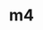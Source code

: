 ---
title: "m4"
layout: cache
categories: [package, develop]
meta: {"compilers": ["apple-clang@16.0.0", "cce@18.0.0", "gcc@10.5.0", "gcc@11.1.0", "gcc@11.4.0", "gcc@12.3.0", "gcc@12.4.0", "gcc@13.2.0", "gcc@13.3.0", "gcc@7.3.1", "gcc@7.5.0", "intel-oneapi-compilers@2024.1.0", "intel-oneapi-compilers@2025.1.0"], "num_specs": 152, "num_specs_by_stack": {"aws-pcluster-neoverse_v1": 9, "aws-pcluster-x86_64_v4": 36, "bootstrap-aarch64-darwin": 7, "bootstrap-x86_64-linux-gnu": 7, "build_systems": 8, "data-vis-sdk": 7, "developer-tools-aarch64-linux-gnu": 7, "developer-tools-darwin": 7, "developer-tools-x86_64_v3-linux-gnu": 7, "e4s": 7, "e4s-cray-rhel": 6, "e4s-neoverse-v2": 7, "e4s-oneapi": 9, "e4s-rocm-external": 8, "hep": 8, "ml-darwin-aarch64-mps": 7, "ml-linux-aarch64-cpu": 7, "ml-linux-aarch64-cuda": 7, "ml-linux-x86_64-cpu": 7, "ml-linux-x86_64-cuda": 7, "ml-linux-x86_64-rocm": 7, "radiuss": 8, "radiuss-aws": 8, "radiuss-aws-aarch64": 12, "root": 152, "tutorial": 15}, "oss": ["amzn2", "centos7", "rhel8", "sequoia", "ubuntu18.04", "ubuntu20.04", "ubuntu22.04", "ubuntu24.04"], "platforms": ["darwin", "linux"], "stacks": ["aws-pcluster-neoverse_v1", "aws-pcluster-x86_64_v4", "bootstrap-aarch64-darwin", "bootstrap-x86_64-linux-gnu", "build_systems", "data-vis-sdk", "developer-tools-aarch64-linux-gnu", "developer-tools-darwin", "developer-tools-x86_64_v3-linux-gnu", "e4s", "e4s-cray-rhel", "e4s-neoverse-v2", "e4s-oneapi", "e4s-rocm-external", "hep", "ml-darwin-aarch64-mps", "ml-linux-aarch64-cpu", "ml-linux-aarch64-cuda", "ml-linux-x86_64-cpu", "ml-linux-x86_64-cuda", "ml-linux-x86_64-rocm", "radiuss", "radiuss-aws", "radiuss-aws-aarch64", "root", "tutorial"], "targets": ["aarch64", "neoverse_v1", "neoverse_v2", "x86_64_v3", "x86_64_v4"], "versions": ["1.4.19"]}
spec_details: [{"compiler": "gcc@11.4.0", "hash": "2aiywklj3tlq6cx5ujevcmlhykkjlpuq", "os": "ubuntu22.04", "platform": "linux", "size": "-", "stacks": ["e4s", "e4s-rocm-external", "hep", "root", "tutorial"], "target": "x86_64_v3", "variants": ["build_system=autotools", "patches:=9dc5fbd,bfdffa7", "+sigsegv"], "versions": ["1.4.19"]}, {"compiler": "gcc@7.3.1", "hash": "2nkmbpme3y22z7pbqu354vody3yhn4fe", "os": "amzn2", "platform": "linux", "size": "-", "stacks": ["radiuss-aws", "root"], "target": "x86_64_v3", "variants": ["build_system=autotools", "patches:=9dc5fbd,bfdffa7", "+sigsegv"], "versions": ["1.4.19"]}, {"compiler": "intel-oneapi-compilers@2024.1.0", "hash": "2omcnrpvol35esooub2okhgj4medr5cj", "os": "amzn2", "platform": "linux", "size": "-", "stacks": ["aws-pcluster-x86_64_v4", "root"], "target": "x86_64_v4", "variants": ["build_system=autotools", "patches:=9dc5fbd,bfdffa7", "+sigsegv"], "versions": ["1.4.19"]}, {"compiler": "gcc@7.5.0", "hash": "37hemy7jasll2doz226hus6ey5zmkhtw", "os": "ubuntu18.04", "platform": "linux", "size": "-", "stacks": ["build_systems", "radiuss", "root"], "target": "x86_64_v3", "variants": ["build_system=autotools", "patches:=9dc5fbd,bfdffa7", "+sigsegv"], "versions": ["1.4.19"]}, {"compiler": "intel-oneapi-compilers@2024.1.0", "hash": "37vzonyay55kdxxpqyzu6qqexu7hpprj", "os": "amzn2", "platform": "linux", "size": "-", "stacks": ["aws-pcluster-x86_64_v4", "root"], "target": "x86_64_v3", "variants": ["build_system=autotools", "patches:=9dc5fbd,bfdffa7", "+sigsegv"], "versions": ["1.4.19"]}, {"compiler": "intel-oneapi-compilers@2025.1.0", "hash": "3epkrs3n25y3hrntmuwl66nuz3tqpyjw", "os": "ubuntu22.04", "platform": "linux", "size": "-", "stacks": ["e4s-oneapi", "root"], "target": "x86_64_v3", "variants": ["build_system=autotools", "patches:=9dc5fbd,bfdffa7", "+sigsegv"], "versions": ["1.4.19"]}, {"compiler": "cce@18.0.0", "hash": "3jbaz2pin6r6to4zreen34n5o3wkrfpg", "os": "rhel8", "platform": "linux", "size": "-", "stacks": ["e4s-cray-rhel", "root"], "target": "x86_64_v3", "variants": ["build_system=autotools", "patches:=9dc5fbd,bfdffa7", "+sigsegv"], "versions": ["1.4.19"]}, {"compiler": "gcc@11.4.0", "hash": "3t3ke4zr7zlycy454y3uulnghekbep2j", "os": "ubuntu22.04", "platform": "linux", "size": "-", "stacks": ["e4s", "e4s-rocm-external", "hep", "root", "tutorial"], "target": "x86_64_v3", "variants": ["build_system=autotools", "patches:=9dc5fbd,bfdffa7", "+sigsegv"], "versions": ["1.4.19"]}, {"compiler": "gcc@7.3.1", "hash": "3ufr2t7nkt5pr6zg4xf4krrrrlnus2zn", "os": "amzn2", "platform": "linux", "size": "-", "stacks": ["radiuss-aws-aarch64", "root"], "target": "aarch64", "variants": ["build_system=autotools", "patches:=9dc5fbd,bfdffa7", "+sigsegv"], "versions": ["1.4.19"]}, {"compiler": "gcc@7.3.1", "hash": "3w6pq3rdrxtmw4nk6nkou77sp7bu427f", "os": "amzn2", "platform": "linux", "size": "-", "stacks": ["radiuss-aws", "root"], "target": "x86_64_v3", "variants": ["build_system=autotools", "patches:=9dc5fbd,bfdffa7", "+sigsegv"], "versions": ["1.4.19"]}, {"compiler": "intel-oneapi-compilers@2024.1.0", "hash": "42ntqarl2ub2j2b4srl7udis2ic4idyf", "os": "amzn2", "platform": "linux", "size": "-", "stacks": ["aws-pcluster-x86_64_v4", "root"], "target": "x86_64_v3", "variants": ["build_system=autotools", "patches:=9dc5fbd,bfdffa7", "+sigsegv"], "versions": ["1.4.19"]}, {"compiler": "gcc@10.5.0", "hash": "4ecmmc54omxniogemslllzfjm53pcd7y", "os": "centos7", "platform": "linux", "size": "-", "stacks": ["developer-tools-x86_64_v3-linux-gnu", "root"], "target": "x86_64_v3", "variants": ["build_system=autotools", "patches:=9dc5fbd,bfdffa7", "+sigsegv"], "versions": ["1.4.19"]}, {"compiler": "gcc@12.4.0", "hash": "4ghuzcaeybu6mg42hieaodqewf5qt2lh", "os": "amzn2", "platform": "linux", "size": "-", "stacks": ["aws-pcluster-neoverse_v1", "root"], "target": "neoverse_v1", "variants": ["build_system=autotools", "patches:=9dc5fbd,bfdffa7", "+sigsegv"], "versions": ["1.4.19"]}, {"compiler": "apple-clang@16.0.0", "hash": "4gxo7dkgykgzy7bobwogdptpu4h66gs2", "os": "sequoia", "platform": "darwin", "size": "-", "stacks": ["bootstrap-aarch64-darwin", "developer-tools-darwin", "ml-darwin-aarch64-mps", "root"], "target": "aarch64", "variants": ["build_system=autotools", "patches:=9dc5fbd,bfdffa7", "+sigsegv"], "versions": ["1.4.19"]}, {"compiler": "gcc@12.4.0", "hash": "4j6bnray463tpacr73drazszplz4ydd3", "os": "amzn2", "platform": "linux", "size": "-", "stacks": ["aws-pcluster-neoverse_v1", "root"], "target": "neoverse_v1", "variants": ["build_system=autotools", "patches:=9dc5fbd,bfdffa7", "+sigsegv"], "versions": ["1.4.19"]}, {"compiler": "gcc@12.4.0", "hash": "4tvx7q72jyvwt2opuy2hron3i7hdwfxa", "os": "amzn2", "platform": "linux", "size": "-", "stacks": ["aws-pcluster-neoverse_v1", "root"], "target": "neoverse_v1", "variants": ["build_system=autotools", "patches:=9dc5fbd,bfdffa7", "+sigsegv"], "versions": ["1.4.19"]}, {"compiler": "gcc@13.2.0", "hash": "4wo6ynv7e3sliiddpgjnwuzuixbx2x65", "os": "ubuntu24.04", "platform": "linux", "size": "-", "stacks": ["bootstrap-x86_64-linux-gnu", "ml-linux-x86_64-cpu", "ml-linux-x86_64-cuda", "ml-linux-x86_64-rocm", "root"], "target": "x86_64_v3", "variants": ["build_system=autotools", "patches:=9dc5fbd,bfdffa7", "+sigsegv"], "versions": ["1.4.19"]}, {"compiler": "intel-oneapi-compilers@2024.1.0", "hash": "4x474m6bxadt3dxcmfhiavrxgrhshcym", "os": "amzn2", "platform": "linux", "size": "-", "stacks": ["aws-pcluster-x86_64_v4", "root"], "target": "x86_64_v3", "variants": ["build_system=autotools", "patches:=9dc5fbd,bfdffa7", "+sigsegv"], "versions": ["1.4.19"]}, {"compiler": "gcc@11.4.0", "hash": "5ajr2a3vkyecjnoe67vm5srlrq3olp6p", "os": "ubuntu22.04", "platform": "linux", "size": "-", "stacks": ["e4s-neoverse-v2", "root"], "target": "neoverse_v2", "variants": ["build_system=autotools", "patches:=9dc5fbd,bfdffa7", "+sigsegv"], "versions": ["1.4.19"]}, {"compiler": "gcc@7.3.1", "hash": "5fse2jvwf4cf3nuy4to3ww33rhoexwed", "os": "amzn2", "platform": "linux", "size": "-", "stacks": ["radiuss-aws-aarch64", "root"], "target": "aarch64", "variants": ["build_system=autotools", "patches:=9dc5fbd,bfdffa7", "+sigsegv"], "versions": ["1.4.19"]}, {"compiler": "gcc@13.3.0", "hash": "5sgkrwzmpeld22c66odzlnoljzr62sx7", "os": "rhel8", "platform": "linux", "size": "-", "stacks": ["developer-tools-aarch64-linux-gnu", "root"], "target": "aarch64", "variants": ["build_system=autotools", "patches:=9dc5fbd,bfdffa7", "+sigsegv"], "versions": ["1.4.19"]}, {"compiler": "intel-oneapi-compilers@2024.1.0", "hash": "5sx2rb3gj73y22e7fxz35kyf6upat5n7", "os": "amzn2", "platform": "linux", "size": "-", "stacks": ["aws-pcluster-x86_64_v4", "root"], "target": "x86_64_v3", "variants": ["build_system=autotools", "patches:=9dc5fbd,bfdffa7", "+sigsegv"], "versions": ["1.4.19"]}, {"compiler": "cce@18.0.0", "hash": "624d433c4s6eqsl753kiimd7kg3bip5i", "os": "rhel8", "platform": "linux", "size": "-", "stacks": ["e4s-cray-rhel", "root"], "target": "x86_64_v3", "variants": ["build_system=autotools", "patches:=9dc5fbd,bfdffa7", "+sigsegv"], "versions": ["1.4.19"]}, {"compiler": "intel-oneapi-compilers@2024.1.0", "hash": "63qlo65k27myufdcqmqalplmvxrq2jnh", "os": "amzn2", "platform": "linux", "size": "-", "stacks": ["aws-pcluster-x86_64_v4", "root"], "target": "x86_64_v4", "variants": ["build_system=autotools", "patches:=9dc5fbd,bfdffa7", "+sigsegv"], "versions": ["1.4.19"]}, {"compiler": "intel-oneapi-compilers@2025.1.0", "hash": "6ko4nxfuwwu4p7uoqnmkx35xw3ttolkh", "os": "ubuntu22.04", "platform": "linux", "size": "-", "stacks": ["e4s-oneapi", "root"], "target": "x86_64_v3", "variants": ["build_system=autotools", "patches:=9dc5fbd,bfdffa7", "+sigsegv"], "versions": ["1.4.19"]}, {"compiler": "cce@18.0.0", "hash": "6ldiay5uu7w2suxc7bpdtkwb6lrrbdag", "os": "rhel8", "platform": "linux", "size": "-", "stacks": ["e4s-cray-rhel", "root"], "target": "x86_64_v3", "variants": ["build_system=autotools", "patches:=9dc5fbd,bfdffa7", "+sigsegv"], "versions": ["1.4.19"]}, {"compiler": "gcc@7.5.0", "hash": "6t5bn3dov63pau4rmxrghle7djzswxni", "os": "ubuntu18.04", "platform": "linux", "size": "-", "stacks": ["build_systems", "radiuss", "root"], "target": "x86_64_v3", "variants": ["build_system=autotools", "patches:=9dc5fbd,bfdffa7", "+sigsegv"], "versions": ["1.4.19"]}, {"compiler": "gcc@13.2.0", "hash": "6uqzszvzjbyq5pixtlp6p4bginjg2nlb", "os": "ubuntu24.04", "platform": "linux", "size": "-", "stacks": ["bootstrap-x86_64-linux-gnu", "ml-linux-x86_64-cpu", "ml-linux-x86_64-cuda", "ml-linux-x86_64-rocm", "root"], "target": "x86_64_v3", "variants": ["build_system=autotools", "patches:=9dc5fbd,bfdffa7", "+sigsegv"], "versions": ["1.4.19"]}, {"compiler": "gcc@7.3.1", "hash": "6xbgka5dwmmvbnjhg2krpbrmbpope2pp", "os": "amzn2", "platform": "linux", "size": "-", "stacks": ["radiuss-aws", "root"], "target": "x86_64_v3", "variants": ["build_system=autotools", "patches:=9dc5fbd,bfdffa7", "+sigsegv"], "versions": ["1.4.19"]}, {"compiler": "gcc@11.1.0", "hash": "6yfytoxsa4yt7sh6g2z7hktzq5rhrxe3", "os": "ubuntu20.04", "platform": "linux", "size": "-", "stacks": ["data-vis-sdk", "root"], "target": "x86_64_v3", "variants": ["build_system=autotools", "patches:=9dc5fbd,bfdffa7", "+sigsegv"], "versions": ["1.4.19"]}, {"compiler": "intel-oneapi-compilers@2024.1.0", "hash": "74hhnui342qaoujumc7oj5baqjobdzwu", "os": "amzn2", "platform": "linux", "size": "-", "stacks": ["aws-pcluster-x86_64_v4", "root"], "target": "x86_64_v4", "variants": ["build_system=autotools", "patches:=9dc5fbd,bfdffa7", "+sigsegv"], "versions": ["1.4.19"]}, {"compiler": "intel-oneapi-compilers@2024.1.0", "hash": "76bhl63wpoutqvxekgb5mzwugbjpagsy", "os": "amzn2", "platform": "linux", "size": "-", "stacks": ["aws-pcluster-x86_64_v4", "root"], "target": "x86_64_v4", "variants": ["build_system=autotools", "patches:=9dc5fbd,bfdffa7", "+sigsegv"], "versions": ["1.4.19"]}, {"compiler": "gcc@11.4.0", "hash": "7lvswbyshyh7t7ao42w6cofrvl3kcxgy", "os": "ubuntu22.04", "platform": "linux", "size": "-", "stacks": ["e4s-neoverse-v2", "root"], "target": "neoverse_v2", "variants": ["build_system=autotools", "patches:=9dc5fbd,bfdffa7", "+sigsegv"], "versions": ["1.4.19"]}, {"compiler": "intel-oneapi-compilers@2024.1.0", "hash": "7zoba6ld3lx2kqt4j5iiurkvy75khcce", "os": "amzn2", "platform": "linux", "size": "-", "stacks": ["aws-pcluster-x86_64_v4", "root"], "target": "x86_64_v4", "variants": ["build_system=autotools", "patches:=9dc5fbd,bfdffa7", "+sigsegv"], "versions": ["1.4.19"]}, {"compiler": "intel-oneapi-compilers@2024.1.0", "hash": "aobcggogjcd7q6aqxhbd62qhiffphtzy", "os": "amzn2", "platform": "linux", "size": "-", "stacks": ["aws-pcluster-x86_64_v4", "root"], "target": "x86_64_v3", "variants": ["build_system=autotools", "patches:=9dc5fbd,bfdffa7", "+sigsegv"], "versions": ["1.4.19"]}, {"compiler": "gcc@13.2.0", "hash": "apeu565gsvxbclqiqu77bpop3uzbwoga", "os": "ubuntu24.04", "platform": "linux", "size": "-", "stacks": ["bootstrap-x86_64-linux-gnu", "ml-linux-x86_64-cpu", "ml-linux-x86_64-cuda", "ml-linux-x86_64-rocm", "root"], "target": "x86_64_v3", "variants": ["build_system=autotools", "patches:=9dc5fbd,bfdffa7", "+sigsegv"], "versions": ["1.4.19"]}, {"compiler": "gcc@12.4.0", "hash": "b5vwev2neaqappftzh7osh5r2mysneeg", "os": "amzn2", "platform": "linux", "size": "-", "stacks": ["aws-pcluster-neoverse_v1", "root"], "target": "neoverse_v1", "variants": ["build_system=autotools", "patches:=9dc5fbd,bfdffa7", "+sigsegv"], "versions": ["1.4.19"]}, {"compiler": "gcc@13.2.0", "hash": "bdsvkwrsa6yn6pb4vn43gixk7noudvi4", "os": "ubuntu24.04", "platform": "linux", "size": "-", "stacks": ["bootstrap-x86_64-linux-gnu", "ml-linux-x86_64-cpu", "ml-linux-x86_64-cuda", "ml-linux-x86_64-rocm", "root"], "target": "x86_64_v3", "variants": ["build_system=autotools", "patches:=9dc5fbd,bfdffa7", "+sigsegv"], "versions": ["1.4.19"]}, {"compiler": "gcc@7.3.1", "hash": "bj54wr3elbodwp7dhdis4cfawcbxygj6", "os": "amzn2", "platform": "linux", "size": "-", "stacks": ["radiuss-aws-aarch64", "root"], "target": "aarch64", "variants": ["build_system=autotools", "patches:=9dc5fbd,bfdffa7", "+sigsegv"], "versions": ["1.4.19"]}, {"compiler": "gcc@7.3.1", "hash": "bjbdhakzahgrdfmca62jqr4gpc7wr3f4", "os": "amzn2", "platform": "linux", "size": "-", "stacks": ["radiuss-aws-aarch64", "root"], "target": "aarch64", "variants": ["build_system=autotools", "patches:=9dc5fbd,bfdffa7", "+sigsegv"], "versions": ["1.4.19"]}, {"compiler": "intel-oneapi-compilers@2025.1.0", "hash": "bkjmj6zadu5uoucpud5zwm6tbg37ehno", "os": "ubuntu22.04", "platform": "linux", "size": "-", "stacks": ["e4s-oneapi", "root"], "target": "x86_64_v3", "variants": ["build_system=autotools", "patches:=9dc5fbd,bfdffa7", "+sigsegv"], "versions": ["1.4.19"]}, {"compiler": "apple-clang@16.0.0", "hash": "bwismb2flp4aegjlg6a7ubkr6vgyule5", "os": "sequoia", "platform": "darwin", "size": "-", "stacks": ["bootstrap-aarch64-darwin", "developer-tools-darwin", "ml-darwin-aarch64-mps", "root"], "target": "aarch64", "variants": ["build_system=autotools", "patches:=9dc5fbd,bfdffa7", "+sigsegv"], "versions": ["1.4.19"]}, {"compiler": "intel-oneapi-compilers@2024.1.0", "hash": "byhhx7orx5fopomq23rzafh2z4gijn2g", "os": "amzn2", "platform": "linux", "size": "-", "stacks": ["aws-pcluster-x86_64_v4", "root"], "target": "x86_64_v4", "variants": ["build_system=autotools", "patches:=9dc5fbd,bfdffa7", "+sigsegv"], "versions": ["1.4.19"]}, {"compiler": "gcc@12.4.0", "hash": "c5py6iplp2st37xlnn763i6wk6fgcdjj", "os": "amzn2", "platform": "linux", "size": "-", "stacks": ["aws-pcluster-neoverse_v1", "root"], "target": "neoverse_v1", "variants": ["build_system=autotools", "patches:=9dc5fbd,bfdffa7", "+sigsegv"], "versions": ["1.4.19"]}, {"compiler": "gcc@12.4.0", "hash": "caj4s2bozw3e2rsx2apxdnh2mohqnirp", "os": "amzn2", "platform": "linux", "size": "-", "stacks": ["aws-pcluster-neoverse_v1", "root"], "target": "neoverse_v1", "variants": ["build_system=autotools", "patches:=9dc5fbd,bfdffa7", "+sigsegv"], "versions": ["1.4.19"]}, {"compiler": "gcc@13.2.0", "hash": "cpl4ebj53aap2tm3fzbfl4bduidzfygd", "os": "ubuntu24.04", "platform": "linux", "size": "-", "stacks": ["bootstrap-x86_64-linux-gnu", "ml-linux-x86_64-cpu", "ml-linux-x86_64-cuda", "ml-linux-x86_64-rocm", "root"], "target": "x86_64_v3", "variants": ["build_system=autotools", "patches:=9dc5fbd,bfdffa7", "+sigsegv"], "versions": ["1.4.19"]}, {"compiler": "gcc@7.5.0", "hash": "daioixirqaiglfoit236mgjo6x3zw7fa", "os": "ubuntu18.04", "platform": "linux", "size": "-", "stacks": ["build_systems", "radiuss", "root"], "target": "x86_64_v3", "variants": ["build_system=autotools", "patches:=9dc5fbd,bfdffa7", "+sigsegv"], "versions": ["1.4.19"]}, {"compiler": "gcc@13.3.0", "hash": "df33yj7blej36eunudcpvxrdpgqxeuea", "os": "rhel8", "platform": "linux", "size": "-", "stacks": ["developer-tools-aarch64-linux-gnu", "root"], "target": "aarch64", "variants": ["build_system=autotools", "patches:=9dc5fbd,bfdffa7", "+sigsegv"], "versions": ["1.4.19"]}, {"compiler": "gcc@12.4.0", "hash": "efacxcvvbyyoyxfxlrzmhqt2xljfvirg", "os": "amzn2", "platform": "linux", "size": "-", "stacks": ["aws-pcluster-neoverse_v1", "root"], "target": "neoverse_v1", "variants": ["build_system=autotools", "patches:=9dc5fbd,bfdffa7", "+sigsegv"], "versions": ["1.4.19"]}, {"compiler": "intel-oneapi-compilers@2024.1.0", "hash": "enojom2xki7n5tbpaclyjb6hicwuhhdn", "os": "amzn2", "platform": "linux", "size": "-", "stacks": ["aws-pcluster-x86_64_v4", "root"], "target": "x86_64_v3", "variants": ["build_system=autotools", "patches:=9dc5fbd,bfdffa7", "+sigsegv"], "versions": ["1.4.19"]}, {"compiler": "gcc@7.5.0", "hash": "eoythmamtlzby5hccbt74ickk6al4i2t", "os": "ubuntu18.04", "platform": "linux", "size": "-", "stacks": ["build_systems", "radiuss", "root"], "target": "x86_64_v3", "variants": ["build_system=autotools", "patches:=9dc5fbd,bfdffa7", "+sigsegv"], "versions": ["1.4.19"]}, {"compiler": "gcc@11.1.0", "hash": "euum247cugxetezne4gggiw7vy6qd7fh", "os": "ubuntu20.04", "platform": "linux", "size": "-", "stacks": ["data-vis-sdk", "root"], "target": "x86_64_v3", "variants": ["build_system=autotools", "patches:=9dc5fbd,bfdffa7", "+sigsegv"], "versions": ["1.4.19"]}, {"compiler": "gcc@10.5.0", "hash": "evpp3k6duszfojlrz2lkvlsyaqtz5v2j", "os": "centos7", "platform": "linux", "size": "-", "stacks": ["developer-tools-x86_64_v3-linux-gnu", "root"], "target": "x86_64_v3", "variants": ["build_system=autotools", "patches:=9dc5fbd,bfdffa7", "+sigsegv"], "versions": ["1.4.19"]}, {"compiler": "intel-oneapi-compilers@2024.1.0", "hash": "ex4xq7gak7mw7z6veuaol5szjxvxugqj", "os": "amzn2", "platform": "linux", "size": "-", "stacks": ["aws-pcluster-x86_64_v4", "root"], "target": "x86_64_v4", "variants": ["build_system=autotools", "patches:=9dc5fbd,bfdffa7", "+sigsegv"], "versions": ["1.4.19"]}, {"compiler": "gcc@7.3.1", "hash": "ezsmx267qaqpowp66vpsucpx25wyneer", "os": "amzn2", "platform": "linux", "size": "-", "stacks": ["radiuss-aws", "root"], "target": "x86_64_v3", "variants": ["build_system=autotools", "patches:=9dc5fbd,bfdffa7", "+sigsegv"], "versions": ["1.4.19"]}, {"compiler": "gcc@11.1.0", "hash": "f3jfxmi472gbeekpyqutdfd4swltkdpd", "os": "ubuntu20.04", "platform": "linux", "size": "-", "stacks": ["data-vis-sdk", "root"], "target": "x86_64_v3", "variants": ["build_system=autotools", "patches:=9dc5fbd,bfdffa7", "+sigsegv"], "versions": ["1.4.19"]}, {"compiler": "gcc@11.1.0", "hash": "f7bxc665bwvj5muk3bv4qwdzp7q3iijy", "os": "ubuntu20.04", "platform": "linux", "size": "-", "stacks": ["data-vis-sdk", "root"], "target": "x86_64_v3", "variants": ["build_system=autotools", "patches:=9dc5fbd,bfdffa7", "+sigsegv"], "versions": ["1.4.19"]}, {"compiler": "intel-oneapi-compilers@2024.1.0", "hash": "f7ek5crucbpcmc3g34hmdgiwuwe42t53", "os": "amzn2", "platform": "linux", "size": "-", "stacks": ["aws-pcluster-x86_64_v4", "root"], "target": "x86_64_v4", "variants": ["build_system=autotools", "patches:=9dc5fbd,bfdffa7", "+sigsegv"], "versions": ["1.4.19"]}, {"compiler": "intel-oneapi-compilers@2025.1.0", "hash": "f7szsaml3ppwnncnutqxx4xz5p3kfrqe", "os": "ubuntu22.04", "platform": "linux", "size": "-", "stacks": ["e4s-oneapi", "root"], "target": "x86_64_v3", "variants": ["build_system=autotools", "patches:=9dc5fbd,bfdffa7", "+sigsegv"], "versions": ["1.4.19"]}, {"compiler": "gcc@12.3.0", "hash": "fekx7e43hqkamsw2fwbvlnf44b4v5sfw", "os": "ubuntu22.04", "platform": "linux", "size": "-", "stacks": ["root", "tutorial"], "target": "x86_64_v3", "variants": ["build_system=autotools", "patches:=9dc5fbd,bfdffa7", "+sigsegv"], "versions": ["1.4.19"]}, {"compiler": "gcc@12.4.0", "hash": "fowikgujxdhh3jy3exgnrfatb7g3qlx2", "os": "amzn2", "platform": "linux", "size": "-", "stacks": ["aws-pcluster-neoverse_v1", "root"], "target": "neoverse_v1", "variants": ["build_system=autotools", "patches:=9dc5fbd,bfdffa7", "+sigsegv"], "versions": ["1.4.19"]}, {"compiler": "gcc@7.3.1", "hash": "gp65vmls7sgaq2la4ditjz5w6yd5n5eq", "os": "amzn2", "platform": "linux", "size": "-", "stacks": ["radiuss-aws-aarch64", "root"], "target": "aarch64", "variants": ["build_system=autotools", "patches:=9dc5fbd,bfdffa7", "+sigsegv"], "versions": ["1.4.19"]}, {"compiler": "intel-oneapi-compilers@2024.1.0", "hash": "gy2wsef745uh2zdyn5h7t4rwc3ux7gu4", "os": "amzn2", "platform": "linux", "size": "-", "stacks": ["aws-pcluster-x86_64_v4", "root"], "target": "x86_64_v3", "variants": ["build_system=autotools", "patches:=9dc5fbd,bfdffa7", "+sigsegv"], "versions": ["1.4.19"]}, {"compiler": "intel-oneapi-compilers@2025.1.0", "hash": "h5aln2bp2zsc2ymos66zvmsvl7p24gdj", "os": "ubuntu22.04", "platform": "linux", "size": "-", "stacks": ["e4s-oneapi", "root"], "target": "x86_64_v3", "variants": ["build_system=autotools", "patches:=9dc5fbd,bfdffa7", "+sigsegv"], "versions": ["1.4.19"]}, {"compiler": "intel-oneapi-compilers@2024.1.0", "hash": "h7rgk2srh22gnqgkk55zppgugydpgqqx", "os": "amzn2", "platform": "linux", "size": "-", "stacks": ["aws-pcluster-x86_64_v4", "root"], "target": "x86_64_v3", "variants": ["build_system=autotools", "patches:=9dc5fbd,bfdffa7", "+sigsegv"], "versions": ["1.4.19"]}, {"compiler": "gcc@11.4.0", "hash": "hcgpw3tvumy3d65fq5ivxbmetswr2pes", "os": "ubuntu22.04", "platform": "linux", "size": "-", "stacks": ["e4s-rocm-external", "hep", "root", "tutorial"], "target": "x86_64_v3", "variants": ["build_system=autotools", "patches:=9dc5fbd,bfdffa7", "+sigsegv"], "versions": ["1.4.19"]}, {"compiler": "gcc@11.1.0", "hash": "hzpw2ic7vxsflryfaf35r3up64reen4p", "os": "ubuntu20.04", "platform": "linux", "size": "-", "stacks": ["data-vis-sdk", "root"], "target": "x86_64_v3", "variants": ["build_system=autotools", "patches:=9dc5fbd,bfdffa7", "+sigsegv"], "versions": ["1.4.19"]}, {"compiler": "apple-clang@16.0.0", "hash": "ibdf6uuxa4c4q7wxjib2bgp4suj5r46b", "os": "sequoia", "platform": "darwin", "size": "-", "stacks": ["bootstrap-aarch64-darwin", "developer-tools-darwin", "ml-darwin-aarch64-mps", "root"], "target": "aarch64", "variants": ["build_system=autotools", "patches:=9dc5fbd,bfdffa7", "+sigsegv"], "versions": ["1.4.19"]}, {"compiler": "intel-oneapi-compilers@2024.1.0", "hash": "iduuusaepdy3kqbop7qtld3674odf6qz", "os": "amzn2", "platform": "linux", "size": "-", "stacks": ["aws-pcluster-x86_64_v4", "root"], "target": "x86_64_v4", "variants": ["build_system=autotools", "patches:=9dc5fbd,bfdffa7", "+sigsegv"], "versions": ["1.4.19"]}, {"compiler": "intel-oneapi-compilers@2024.1.0", "hash": "iki4wpkze5d4bqvozvngwq5db3uu3uje", "os": "amzn2", "platform": "linux", "size": "-", "stacks": ["aws-pcluster-x86_64_v4", "root"], "target": "x86_64_v4", "variants": ["build_system=autotools", "patches:=9dc5fbd,bfdffa7", "+sigsegv"], "versions": ["1.4.19"]}, {"compiler": "intel-oneapi-compilers@2024.1.0", "hash": "imcnarfkhx5z5opmxgmj755akjxxnsoq", "os": "amzn2", "platform": "linux", "size": "-", "stacks": ["aws-pcluster-x86_64_v4", "root"], "target": "x86_64_v3", "variants": ["build_system=autotools", "patches:=9dc5fbd,bfdffa7", "+sigsegv"], "versions": ["1.4.19"]}, {"compiler": "gcc@13.2.0", "hash": "imiyhrcdnosylrbxwi6o736yjv2xz6om", "os": "ubuntu24.04", "platform": "linux", "size": "-", "stacks": ["ml-linux-aarch64-cpu", "ml-linux-aarch64-cuda", "root"], "target": "aarch64", "variants": ["build_system=autotools", "patches:=9dc5fbd,bfdffa7", "+sigsegv"], "versions": ["1.4.19"]}, {"compiler": "gcc@11.4.0", "hash": "impgb2zmaky77gch3radzygei7ge35ih", "os": "ubuntu22.04", "platform": "linux", "size": "-", "stacks": ["e4s-neoverse-v2", "root"], "target": "neoverse_v2", "variants": ["build_system=autotools", "patches:=9dc5fbd,bfdffa7", "+sigsegv"], "versions": ["1.4.19"]}, {"compiler": "gcc@13.3.0", "hash": "inltj4ev5s6myiowfoazk4vacg745jax", "os": "rhel8", "platform": "linux", "size": "-", "stacks": ["developer-tools-aarch64-linux-gnu", "root"], "target": "aarch64", "variants": ["build_system=autotools", "patches:=9dc5fbd,bfdffa7", "+sigsegv"], "versions": ["1.4.19"]}, {"compiler": "gcc@12.3.0", "hash": "iwqlalywbylwimhitpylv4vs3fsswflt", "os": "ubuntu22.04", "platform": "linux", "size": "-", "stacks": ["root", "tutorial"], "target": "x86_64_v3", "variants": ["build_system=autotools", "patches:=9dc5fbd,bfdffa7", "+sigsegv"], "versions": ["1.4.19"]}, {"compiler": "gcc@7.5.0", "hash": "j4wwf5doy3g56p5z2n32w7toavxs5jqy", "os": "ubuntu18.04", "platform": "linux", "size": "-", "stacks": ["build_systems", "radiuss", "root"], "target": "x86_64_v3", "variants": ["build_system=autotools", "patches:=9dc5fbd,bfdffa7", "+sigsegv"], "versions": ["1.4.19"]}, {"compiler": "gcc@13.2.0", "hash": "jksyqe5w4erzzpsa4iqt4fu2rxsnlhpb", "os": "ubuntu24.04", "platform": "linux", "size": "-", "stacks": ["ml-linux-aarch64-cpu", "ml-linux-aarch64-cuda", "root"], "target": "aarch64", "variants": ["build_system=autotools", "patches:=9dc5fbd,bfdffa7", "+sigsegv"], "versions": ["1.4.19"]}, {"compiler": "gcc@7.3.1", "hash": "jmmguvy4jf24uj5qvfuzhptzqzx4o2rs", "os": "amzn2", "platform": "linux", "size": "-", "stacks": ["radiuss-aws", "root"], "target": "x86_64_v3", "variants": ["build_system=autotools", "patches:=9dc5fbd,bfdffa7", "+sigsegv"], "versions": ["1.4.19"]}, {"compiler": "gcc@7.3.1", "hash": "jn2adkpwp43no3lswdyhppd3zlybaxmu", "os": "amzn2", "platform": "linux", "size": "-", "stacks": ["radiuss-aws-aarch64", "root"], "target": "aarch64", "variants": ["build_system=autotools", "patches:=9dc5fbd,bfdffa7", "+sigsegv"], "versions": ["1.4.19"]}, {"compiler": "intel-oneapi-compilers@2024.1.0", "hash": "jsobcrtr3svwfziwuc6376rxjgf6st7e", "os": "amzn2", "platform": "linux", "size": "-", "stacks": ["aws-pcluster-x86_64_v4", "root"], "target": "x86_64_v3", "variants": ["build_system=autotools", "patches:=9dc5fbd,bfdffa7", "+sigsegv"], "versions": ["1.4.19"]}, {"compiler": "gcc@7.3.1", "hash": "k4qb53im4apjei3pj3n24l6rv3exwp3f", "os": "amzn2", "platform": "linux", "size": "-", "stacks": ["radiuss-aws", "root"], "target": "x86_64_v3", "variants": ["build_system=autotools", "patches:=9dc5fbd,bfdffa7", "+sigsegv"], "versions": ["1.4.19"]}, {"compiler": "apple-clang@16.0.0", "hash": "katgvqj4m7p6it6ucsxagd4foohqbows", "os": "sequoia", "platform": "darwin", "size": "-", "stacks": ["bootstrap-aarch64-darwin", "developer-tools-darwin", "ml-darwin-aarch64-mps", "root"], "target": "aarch64", "variants": ["build_system=autotools", "patches:=9dc5fbd,bfdffa7", "+sigsegv"], "versions": ["1.4.19"]}, {"compiler": "gcc@7.5.0", "hash": "khnvrizhrvndutj4vkvnbnvvzy6uxjhy", "os": "ubuntu18.04", "platform": "linux", "size": "-", "stacks": ["build_systems", "radiuss", "root"], "target": "x86_64_v3", "variants": ["build_system=autotools", "patches:=9dc5fbd,bfdffa7", "+sigsegv"], "versions": ["1.4.19"]}, {"compiler": "intel-oneapi-compilers@2024.1.0", "hash": "kiy6cg6e3wdewfluphtmayl5a4xt7ybg", "os": "amzn2", "platform": "linux", "size": "-", "stacks": ["aws-pcluster-x86_64_v4", "root"], "target": "x86_64_v4", "variants": ["build_system=autotools", "patches:=9dc5fbd,bfdffa7", "+sigsegv"], "versions": ["1.4.19"]}, {"compiler": "gcc@10.5.0", "hash": "kmdo3grxctclltac5y3zainpi7mw5uo4", "os": "centos7", "platform": "linux", "size": "-", "stacks": ["developer-tools-x86_64_v3-linux-gnu", "root"], "target": "x86_64_v3", "variants": ["build_system=autotools", "patches:=9dc5fbd,bfdffa7", "+sigsegv"], "versions": ["1.4.19"]}, {"compiler": "intel-oneapi-compilers@2024.1.0", "hash": "l2ybclwd3ynomems7vmagxftxs4gaxkn", "os": "amzn2", "platform": "linux", "size": "-", "stacks": ["aws-pcluster-x86_64_v4", "root"], "target": "x86_64_v3", "variants": ["build_system=autotools", "patches:=9dc5fbd,bfdffa7", "+sigsegv"], "versions": ["1.4.19"]}, {"compiler": "intel-oneapi-compilers@2024.1.0", "hash": "lehwkjjuquzh5einwfknduel3ooiyebz", "os": "amzn2", "platform": "linux", "size": "-", "stacks": ["aws-pcluster-x86_64_v4", "root"], "target": "x86_64_v4", "variants": ["build_system=autotools", "patches:=9dc5fbd,bfdffa7", "+sigsegv"], "versions": ["1.4.19"]}, {"compiler": "intel-oneapi-compilers@2024.1.0", "hash": "lxoy4uafvinmhqsknf5vcceyw6j4wugh", "os": "amzn2", "platform": "linux", "size": "-", "stacks": ["aws-pcluster-x86_64_v4", "root"], "target": "x86_64_v3", "variants": ["build_system=autotools", "patches:=9dc5fbd,bfdffa7", "+sigsegv"], "versions": ["1.4.19"]}, {"compiler": "gcc@13.2.0", "hash": "m2wyvqi5c6yil624vd22gcfr2ixv7uhl", "os": "ubuntu24.04", "platform": "linux", "size": "-", "stacks": ["ml-linux-aarch64-cpu", "ml-linux-aarch64-cuda", "root"], "target": "aarch64", "variants": ["build_system=autotools", "patches:=9dc5fbd,bfdffa7", "+sigsegv"], "versions": ["1.4.19"]}, {"compiler": "intel-oneapi-compilers@2024.1.0", "hash": "mewwsmuuitoktcp3g7a4zmlzyxomkyih", "os": "amzn2", "platform": "linux", "size": "-", "stacks": ["aws-pcluster-x86_64_v4", "root"], "target": "x86_64_v3", "variants": ["build_system=autotools", "patches:=9dc5fbd,bfdffa7", "+sigsegv"], "versions": ["1.4.19"]}, {"compiler": "intel-oneapi-compilers@2024.1.0", "hash": "mfxwtzb76zkmlcofljrqbtdnaiet2kyr", "os": "amzn2", "platform": "linux", "size": "-", "stacks": ["aws-pcluster-x86_64_v4", "root"], "target": "x86_64_v3", "variants": ["build_system=autotools", "patches:=9dc5fbd,bfdffa7", "+sigsegv"], "versions": ["1.4.19"]}, {"compiler": "gcc@11.4.0", "hash": "mgzpb43hiuhuqm3lh5rfwe6x43eruu2p", "os": "ubuntu22.04", "platform": "linux", "size": "-", "stacks": ["e4s", "e4s-rocm-external", "hep", "root", "tutorial"], "target": "x86_64_v3", "variants": ["build_system=autotools", "patches:=9dc5fbd,bfdffa7", "+sigsegv"], "versions": ["1.4.19"]}, {"compiler": "gcc@7.3.1", "hash": "mhgkxmny2qgwsrgpxopabytugx2punts", "os": "amzn2", "platform": "linux", "size": "-", "stacks": ["radiuss-aws-aarch64", "root"], "target": "aarch64", "variants": ["build_system=autotools", "patches:=9dc5fbd,bfdffa7", "+sigsegv"], "versions": ["1.4.19"]}, {"compiler": "gcc@7.3.1", "hash": "mi26v6q4nvwlrbvg3jcmlbk4gfedfzff", "os": "amzn2", "platform": "linux", "size": "-", "stacks": ["radiuss-aws-aarch64", "root"], "target": "aarch64", "variants": ["build_system=autotools", "patches:=9dc5fbd,bfdffa7", "+sigsegv"], "versions": ["1.4.19"]}, {"compiler": "intel-oneapi-compilers@2024.1.0", "hash": "mpqevzxfal2n7idee2iph5mug7sca4ia", "os": "amzn2", "platform": "linux", "size": "-", "stacks": ["aws-pcluster-x86_64_v4", "root"], "target": "x86_64_v4", "variants": ["build_system=autotools", "patches:=9dc5fbd,bfdffa7", "+sigsegv"], "versions": ["1.4.19"]}, {"compiler": "intel-oneapi-compilers@2025.1.0", "hash": "n3nkfyhcgplrce26yjth2cgszhnwsycd", "os": "ubuntu22.04", "platform": "linux", "size": "-", "stacks": ["e4s-oneapi", "root"], "target": "x86_64_v3", "variants": ["build_system=autotools", "patches:=9dc5fbd,bfdffa7", "+sigsegv"], "versions": ["1.4.19"]}, {"compiler": "gcc@11.4.0", "hash": "nf4c34jwc5ybgkv2bvbhqg522ilvreqk", "os": "ubuntu22.04", "platform": "linux", "size": "-", "stacks": ["e4s", "e4s-rocm-external", "hep", "root", "tutorial"], "target": "x86_64_v3", "variants": ["build_system=autotools", "patches:=9dc5fbd,bfdffa7", "+sigsegv"], "versions": ["1.4.19"]}, {"compiler": "intel-oneapi-compilers@2025.1.0", "hash": "nhahp52erxmaxjfo3ncpe6lg34qh4gdm", "os": "ubuntu22.04", "platform": "linux", "size": "-", "stacks": ["e4s-oneapi", "root"], "target": "x86_64_v3", "variants": ["build_system=autotools", "patches:=9dc5fbd,bfdffa7", "+sigsegv"], "versions": ["1.4.19"]}, {"compiler": "gcc@7.3.1", "hash": "nqiy7msi3nosg5gmfcvvbufzet3yowjh", "os": "amzn2", "platform": "linux", "size": "-", "stacks": ["radiuss-aws-aarch64", "root"], "target": "aarch64", "variants": ["build_system=autotools", "patches:=9dc5fbd,bfdffa7", "+sigsegv"], "versions": ["1.4.19"]}, {"compiler": "apple-clang@16.0.0", "hash": "nxtdgnmvnwnzu6mafnetohjwc2izltf5", "os": "sequoia", "platform": "darwin", "size": "-", "stacks": ["bootstrap-aarch64-darwin", "developer-tools-darwin", "ml-darwin-aarch64-mps", "root"], "target": "aarch64", "variants": ["build_system=autotools", "patches:=9dc5fbd,bfdffa7", "+sigsegv"], "versions": ["1.4.19"]}, {"compiler": "gcc@13.2.0", "hash": "omjb36ge7b7adsiuqqaxlzipg6srsgkp", "os": "ubuntu24.04", "platform": "linux", "size": "-", "stacks": ["ml-linux-aarch64-cpu", "ml-linux-aarch64-cuda", "root"], "target": "aarch64", "variants": ["build_system=autotools", "patches:=9dc5fbd,bfdffa7", "+sigsegv"], "versions": ["1.4.19"]}, {"compiler": "gcc@12.3.0", "hash": "onfjfobbgh5plfi7rzvciljq4mblfxmd", "os": "ubuntu22.04", "platform": "linux", "size": "-", "stacks": ["root", "tutorial"], "target": "x86_64_v3", "variants": ["build_system=autotools", "patches:=9dc5fbd,bfdffa7", "+sigsegv"], "versions": ["1.4.19"]}, {"compiler": "gcc@12.4.0", "hash": "oz3mxnh2uzsfivr4httdiubmb75e6s3f", "os": "amzn2", "platform": "linux", "size": "-", "stacks": ["aws-pcluster-neoverse_v1", "root"], "target": "neoverse_v1", "variants": ["build_system=autotools", "patches:=9dc5fbd,bfdffa7", "+sigsegv"], "versions": ["1.4.19"]}, {"compiler": "gcc@7.3.1", "hash": "pbvmnuugailywyqsh5wjm73xnjzvefcx", "os": "amzn2", "platform": "linux", "size": "-", "stacks": ["radiuss-aws-aarch64", "root"], "target": "aarch64", "variants": ["build_system=autotools", "patches:=9dc5fbd,bfdffa7", "+sigsegv"], "versions": ["1.4.19"]}, {"compiler": "intel-oneapi-compilers@2024.1.0", "hash": "pdw2grvhj6bqostvw4exmpsbv72h5ego", "os": "amzn2", "platform": "linux", "size": "-", "stacks": ["aws-pcluster-x86_64_v4", "root"], "target": "x86_64_v3", "variants": ["build_system=autotools", "patches:=9dc5fbd,bfdffa7", "+sigsegv"], "versions": ["1.4.19"]}, {"compiler": "gcc@12.3.0", "hash": "pfqazd7ahnvddq6tjf6olnybuiowxips", "os": "ubuntu22.04", "platform": "linux", "size": "-", "stacks": ["root", "tutorial"], "target": "x86_64_v3", "variants": ["build_system=autotools", "patches:=9dc5fbd,bfdffa7", "+sigsegv"], "versions": ["1.4.19"]}, {"compiler": "gcc@11.1.0", "hash": "pgasmzspgql4iw6no3i2xgr5lkkmivtl", "os": "ubuntu20.04", "platform": "linux", "size": "-", "stacks": ["data-vis-sdk", "root"], "target": "x86_64_v3", "variants": ["build_system=autotools", "patches:=9dc5fbd,bfdffa7", "+sigsegv"], "versions": ["1.4.19"]}, {"compiler": "gcc@7.3.1", "hash": "pkmf4jnc5hqvpllm3pvnsyk27jndrl3z", "os": "amzn2", "platform": "linux", "size": "-", "stacks": ["radiuss-aws", "root"], "target": "x86_64_v3", "variants": ["build_system=autotools", "patches:=9dc5fbd,bfdffa7", "+sigsegv"], "versions": ["1.4.19"]}, {"compiler": "intel-oneapi-compilers@2025.1.0", "hash": "pqzhcxeludsbv6jgoqed22v4kgf6bc45", "os": "ubuntu22.04", "platform": "linux", "size": "-", "stacks": ["e4s-oneapi", "root"], "target": "x86_64_v3", "variants": ["build_system=autotools", "patches:=9dc5fbd,bfdffa7", "+sigsegv"], "versions": ["1.4.19"]}, {"compiler": "intel-oneapi-compilers@2024.1.0", "hash": "psdxgc766wjrlnwevs6nkbij2jccar4t", "os": "amzn2", "platform": "linux", "size": "-", "stacks": ["aws-pcluster-x86_64_v4", "root"], "target": "x86_64_v4", "variants": ["build_system=autotools", "patches:=9dc5fbd,bfdffa7", "+sigsegv"], "versions": ["1.4.19"]}, {"compiler": "gcc@12.3.0", "hash": "psjl6fgluc25schnnprynyksmui7ukoa", "os": "ubuntu22.04", "platform": "linux", "size": "-", "stacks": ["root", "tutorial"], "target": "x86_64_v3", "variants": ["build_system=autotools", "patches:=9dc5fbd,bfdffa7", "+sigsegv"], "versions": ["1.4.19"]}, {"compiler": "gcc@13.3.0", "hash": "puruo6274zkuy4mid4lujj3jxe5qoq26", "os": "rhel8", "platform": "linux", "size": "-", "stacks": ["developer-tools-aarch64-linux-gnu", "root"], "target": "aarch64", "variants": ["build_system=autotools", "patches:=9dc5fbd,bfdffa7", "+sigsegv"], "versions": ["1.4.19"]}, {"compiler": "gcc@11.4.0", "hash": "q23iumagzh3sumfdelvcbvinm7rfa4cx", "os": "ubuntu22.04", "platform": "linux", "size": "-", "stacks": ["e4s", "e4s-rocm-external", "hep", "root", "tutorial"], "target": "x86_64_v3", "variants": ["build_system=autotools", "patches:=9dc5fbd,bfdffa7", "+sigsegv"], "versions": ["1.4.19"]}, {"compiler": "cce@18.0.0", "hash": "q2ddfsq7dcc5xfweuov7yvzyvbhbhdup", "os": "rhel8", "platform": "linux", "size": "-", "stacks": ["e4s-cray-rhel", "root"], "target": "x86_64_v3", "variants": ["build_system=autotools", "patches:=9dc5fbd,bfdffa7", "+sigsegv"], "versions": ["1.4.19"]}, {"compiler": "gcc@13.2.0", "hash": "q42wc2a25pe5zcik3sliqwk7pofvjnao", "os": "ubuntu24.04", "platform": "linux", "size": "-", "stacks": ["bootstrap-x86_64-linux-gnu", "ml-linux-x86_64-cpu", "ml-linux-x86_64-cuda", "ml-linux-x86_64-rocm", "root"], "target": "x86_64_v3", "variants": ["build_system=autotools", "patches:=9dc5fbd,bfdffa7", "+sigsegv"], "versions": ["1.4.19"]}, {"compiler": "gcc@11.4.0", "hash": "qfvokbqlln4x4cchwgwimgnrdmxur4z4", "os": "ubuntu22.04", "platform": "linux", "size": "-", "stacks": ["e4s", "e4s-rocm-external", "hep", "root", "tutorial"], "target": "x86_64_v3", "variants": ["build_system=autotools", "patches:=9dc5fbd,bfdffa7", "+sigsegv"], "versions": ["1.4.19"]}, {"compiler": "gcc@13.2.0", "hash": "qtodvgylwzswcleohmithdbqv3fhhflx", "os": "ubuntu24.04", "platform": "linux", "size": "-", "stacks": ["ml-linux-aarch64-cpu", "ml-linux-aarch64-cuda", "root"], "target": "aarch64", "variants": ["build_system=autotools", "patches:=9dc5fbd,bfdffa7", "+sigsegv"], "versions": ["1.4.19"]}, {"compiler": "intel-oneapi-compilers@2024.1.0", "hash": "qy2apkqq7ltadoythkywtpfpzqsus4j4", "os": "amzn2", "platform": "linux", "size": "-", "stacks": ["aws-pcluster-x86_64_v4", "root"], "target": "x86_64_v4", "variants": ["build_system=autotools", "patches:=9dc5fbd,bfdffa7", "+sigsegv"], "versions": ["1.4.19"]}, {"compiler": "intel-oneapi-compilers@2025.1.0", "hash": "rgsqjtka43vj6fqvj5tvlcpcne6w5bfx", "os": "ubuntu22.04", "platform": "linux", "size": "-", "stacks": ["e4s-oneapi", "root"], "target": "x86_64_v3", "variants": ["build_system=autotools", "patches:=9dc5fbd,bfdffa7", "+sigsegv"], "versions": ["1.4.19"]}, {"compiler": "gcc@7.3.1", "hash": "rhloc6khcaptwytkahgqtubgxuiii44q", "os": "amzn2", "platform": "linux", "size": "-", "stacks": ["radiuss-aws-aarch64", "root"], "target": "aarch64", "variants": ["build_system=autotools", "patches:=9dc5fbd,bfdffa7", "+sigsegv"], "versions": ["1.4.19"]}, {"compiler": "gcc@13.3.0", "hash": "rlrqhtlyoh3zemta6a52r2hvkdmwdurl", "os": "rhel8", "platform": "linux", "size": "-", "stacks": ["developer-tools-aarch64-linux-gnu", "root"], "target": "aarch64", "variants": ["build_system=autotools", "patches:=9dc5fbd,bfdffa7", "+sigsegv"], "versions": ["1.4.19"]}, {"compiler": "gcc@12.3.0", "hash": "rmjdh6mrbj4lpldulnprnzfqca7oiu7u", "os": "ubuntu22.04", "platform": "linux", "size": "-", "stacks": ["root", "tutorial"], "target": "x86_64_v3", "variants": ["build_system=autotools", "patches:=9dc5fbd,bfdffa7", "+sigsegv"], "versions": ["1.4.19"]}, {"compiler": "gcc@11.4.0", "hash": "rz4fhej4jkoee32oyweg375uxyyl5vd3", "os": "ubuntu22.04", "platform": "linux", "size": "-", "stacks": ["e4s-neoverse-v2", "root"], "target": "neoverse_v2", "variants": ["build_system=autotools", "patches:=9dc5fbd,bfdffa7", "+sigsegv"], "versions": ["1.4.19"]}, {"compiler": "apple-clang@16.0.0", "hash": "s4jvbhkud55bogdjflcnfo4y5najojeb", "os": "sequoia", "platform": "darwin", "size": "-", "stacks": ["bootstrap-aarch64-darwin", "developer-tools-darwin", "ml-darwin-aarch64-mps", "root"], "target": "aarch64", "variants": ["build_system=autotools", "patches:=9dc5fbd,bfdffa7", "+sigsegv"], "versions": ["1.4.19"]}, {"compiler": "gcc@7.5.0", "hash": "sbt3e65z5rybept2v3sgysmxl3by3czq", "os": "ubuntu18.04", "platform": "linux", "size": "-", "stacks": ["build_systems", "radiuss", "root"], "target": "x86_64_v3", "variants": ["build_system=autotools", "patches:=9dc5fbd,bfdffa7", "+sigsegv"], "versions": ["1.4.19"]}, {"compiler": "gcc@10.5.0", "hash": "t4o22egto25cii3mhnvmbezdeyfsjql3", "os": "centos7", "platform": "linux", "size": "-", "stacks": ["developer-tools-x86_64_v3-linux-gnu", "root"], "target": "x86_64_v3", "variants": ["build_system=autotools", "patches:=9dc5fbd,bfdffa7", "+sigsegv"], "versions": ["1.4.19"]}, {"compiler": "gcc@11.4.0", "hash": "t5kzhi4c7exzednzx26kppvyhgua6dyn", "os": "ubuntu22.04", "platform": "linux", "size": "-", "stacks": ["e4s-neoverse-v2", "root"], "target": "neoverse_v2", "variants": ["build_system=autotools", "patches:=9dc5fbd,bfdffa7", "+sigsegv"], "versions": ["1.4.19"]}, {"compiler": "intel-oneapi-compilers@2024.1.0", "hash": "t7cdyoqu327c5qiabkaryzrakjuh4wxk", "os": "amzn2", "platform": "linux", "size": "-", "stacks": ["aws-pcluster-x86_64_v4", "root"], "target": "x86_64_v4", "variants": ["build_system=autotools", "patches:=9dc5fbd,bfdffa7", "+sigsegv"], "versions": ["1.4.19"]}, {"compiler": "gcc@11.4.0", "hash": "tejjlou5nj2pzeo672vi7rwcn6nkj3v3", "os": "ubuntu22.04", "platform": "linux", "size": "-", "stacks": ["e4s-neoverse-v2", "root"], "target": "neoverse_v2", "variants": ["build_system=autotools", "patches:=9dc5fbd,bfdffa7", "+sigsegv"], "versions": ["1.4.19"]}, {"compiler": "gcc@11.1.0", "hash": "tnlikm7r5izzrso3wwcendbtruddgezz", "os": "ubuntu20.04", "platform": "linux", "size": "-", "stacks": ["data-vis-sdk", "root"], "target": "x86_64_v3", "variants": ["build_system=autotools", "patches:=9dc5fbd,bfdffa7", "+sigsegv"], "versions": ["1.4.19"]}, {"compiler": "cce@18.0.0", "hash": "ts2kigmlbf2wikj5fuqrdrhtxvikx4bd", "os": "rhel8", "platform": "linux", "size": "-", "stacks": ["e4s-cray-rhel", "root"], "target": "x86_64_v3", "variants": ["build_system=autotools", "patches:=9dc5fbd,bfdffa7", "+sigsegv"], "versions": ["1.4.19"]}, {"compiler": "gcc@7.5.0", "hash": "txhzqt2bb2u4eadl4kmdyz732m3n5wrk", "os": "ubuntu18.04", "platform": "linux", "size": "-", "stacks": ["build_systems", "radiuss", "root"], "target": "x86_64_v3", "variants": ["build_system=autotools", "patches:=9dc5fbd,bfdffa7", "+sigsegv"], "versions": ["1.4.19"]}, {"compiler": "apple-clang@16.0.0", "hash": "tyopgqnfjlxa2e5hdjzm4435omkbuizl", "os": "sequoia", "platform": "darwin", "size": "-", "stacks": ["bootstrap-aarch64-darwin", "developer-tools-darwin", "ml-darwin-aarch64-mps", "root"], "target": "aarch64", "variants": ["build_system=autotools", "patches:=9dc5fbd,bfdffa7", "+sigsegv"], "versions": ["1.4.19"]}, {"compiler": "intel-oneapi-compilers@2024.1.0", "hash": "u56cmhifduu4ybt6zmc3w6xk7zgii4nu", "os": "amzn2", "platform": "linux", "size": "-", "stacks": ["aws-pcluster-x86_64_v4", "root"], "target": "x86_64_v3", "variants": ["build_system=autotools", "patches:=9dc5fbd,bfdffa7", "+sigsegv"], "versions": ["1.4.19"]}, {"compiler": "cce@18.0.0", "hash": "v2ldbopguc5lyyvtw6ungwm2d7ue4zzq", "os": "rhel8", "platform": "linux", "size": "-", "stacks": ["e4s-cray-rhel", "root"], "target": "x86_64_v3", "variants": ["build_system=autotools", "patches:=9dc5fbd,bfdffa7", "+sigsegv"], "versions": ["1.4.19"]}, {"compiler": "gcc@11.4.0", "hash": "v6sfq55cpskg5dopn5ote2sv6wqonhwt", "os": "ubuntu22.04", "platform": "linux", "size": "-", "stacks": ["e4s", "e4s-rocm-external", "hep", "root", "tutorial"], "target": "x86_64_v3", "variants": ["build_system=autotools", "patches:=9dc5fbd,bfdffa7", "+sigsegv"], "versions": ["1.4.19"]}, {"compiler": "gcc@13.3.0", "hash": "vbmpkkvltl6mcrg4trbzqh6p4azm2m6h", "os": "rhel8", "platform": "linux", "size": "-", "stacks": ["developer-tools-aarch64-linux-gnu", "root"], "target": "aarch64", "variants": ["build_system=autotools", "patches:=9dc5fbd,bfdffa7", "+sigsegv"], "versions": ["1.4.19"]}, {"compiler": "gcc@13.2.0", "hash": "vuxvsfwj2dg3ukllexjisx7frpdibal5", "os": "ubuntu24.04", "platform": "linux", "size": "-", "stacks": ["ml-linux-aarch64-cpu", "ml-linux-aarch64-cuda", "root"], "target": "aarch64", "variants": ["build_system=autotools", "patches:=9dc5fbd,bfdffa7", "+sigsegv"], "versions": ["1.4.19"]}, {"compiler": "gcc@13.3.0", "hash": "vw46jabv32xbffecpsnk4znxbsx4prfm", "os": "rhel8", "platform": "linux", "size": "-", "stacks": ["developer-tools-aarch64-linux-gnu", "root"], "target": "aarch64", "variants": ["build_system=autotools", "patches:=9dc5fbd,bfdffa7", "+sigsegv"], "versions": ["1.4.19"]}, {"compiler": "intel-oneapi-compilers@2024.1.0", "hash": "w3bech5bgsqvaabkqlmbozhqeomlywyp", "os": "amzn2", "platform": "linux", "size": "-", "stacks": ["aws-pcluster-x86_64_v4", "root"], "target": "x86_64_v3", "variants": ["build_system=autotools", "patches:=9dc5fbd,bfdffa7", "+sigsegv"], "versions": ["1.4.19"]}, {"compiler": "gcc@11.4.0", "hash": "wnfm2pmzkgsvrcxm7jp65ycbjp64cp3r", "os": "ubuntu22.04", "platform": "linux", "size": "-", "stacks": ["e4s-neoverse-v2", "root"], "target": "neoverse_v2", "variants": ["build_system=autotools", "patches:=9dc5fbd,bfdffa7", "+sigsegv"], "versions": ["1.4.19"]}, {"compiler": "gcc@7.3.1", "hash": "woluvsfa36i2nherfxsdjp42ikvigxci", "os": "amzn2", "platform": "linux", "size": "-", "stacks": ["radiuss-aws-aarch64", "root"], "target": "aarch64", "variants": ["build_system=autotools", "patches:=9dc5fbd,bfdffa7", "+sigsegv"], "versions": ["1.4.19"]}, {"compiler": "gcc@7.3.1", "hash": "wxaxjkscgzmt5fmo2i4e5bt6bth6xeeg", "os": "amzn2", "platform": "linux", "size": "-", "stacks": ["radiuss-aws", "root"], "target": "x86_64_v3", "variants": ["build_system=autotools", "patches:=9dc5fbd,bfdffa7", "+sigsegv"], "versions": ["1.4.19"]}, {"compiler": "gcc@10.5.0", "hash": "xewx2a2yeaxqoqhfcyqj62wrkvt57qeq", "os": "centos7", "platform": "linux", "size": "-", "stacks": ["developer-tools-x86_64_v3-linux-gnu", "root"], "target": "x86_64_v3", "variants": ["build_system=autotools", "patches:=9dc5fbd,bfdffa7", "+sigsegv"], "versions": ["1.4.19"]}, {"compiler": "gcc@13.2.0", "hash": "y2ja3e6zar4zu6asrvbom3tmsf2paoyg", "os": "ubuntu24.04", "platform": "linux", "size": "-", "stacks": ["ml-linux-aarch64-cpu", "ml-linux-aarch64-cuda", "root"], "target": "aarch64", "variants": ["build_system=autotools", "patches:=9dc5fbd,bfdffa7", "+sigsegv"], "versions": ["1.4.19"]}, {"compiler": "gcc@12.3.0", "hash": "y7bkn6evsitiw3j7fgwukqqm2qccg6ir", "os": "ubuntu22.04", "platform": "linux", "size": "-", "stacks": ["root", "tutorial"], "target": "x86_64_v3", "variants": ["build_system=autotools", "patches:=9dc5fbd,bfdffa7", "+sigsegv"], "versions": ["1.4.19"]}, {"compiler": "gcc@13.2.0", "hash": "ye4rgche7auonpmlxn4xiqp3dsvaxu2s", "os": "ubuntu24.04", "platform": "linux", "size": "-", "stacks": ["bootstrap-x86_64-linux-gnu", "ml-linux-x86_64-cpu", "ml-linux-x86_64-cuda", "ml-linux-x86_64-rocm", "root"], "target": "x86_64_v3", "variants": ["build_system=autotools", "patches:=9dc5fbd,bfdffa7", "+sigsegv"], "versions": ["1.4.19"]}, {"compiler": "gcc@10.5.0", "hash": "yea64fnfu6acoxig7ontpkehn5dtodna", "os": "centos7", "platform": "linux", "size": "-", "stacks": ["developer-tools-x86_64_v3-linux-gnu", "root"], "target": "x86_64_v3", "variants": ["build_system=autotools", "patches:=9dc5fbd,bfdffa7", "+sigsegv"], "versions": ["1.4.19"]}, {"compiler": "intel-oneapi-compilers@2024.1.0", "hash": "yjo4dkpkvf4ymsqabp3ibdq4nrfoeyhr", "os": "amzn2", "platform": "linux", "size": "-", "stacks": ["aws-pcluster-x86_64_v4", "root"], "target": "x86_64_v3", "variants": ["build_system=autotools", "patches:=9dc5fbd,bfdffa7", "+sigsegv"], "versions": ["1.4.19"]}, {"compiler": "intel-oneapi-compilers@2024.1.0", "hash": "zmw2qa535nomkkanl5m4rnotosrkbrts", "os": "amzn2", "platform": "linux", "size": "-", "stacks": ["aws-pcluster-x86_64_v4", "root"], "target": "x86_64_v4", "variants": ["build_system=autotools", "patches:=9dc5fbd,bfdffa7", "+sigsegv"], "versions": ["1.4.19"]}, {"compiler": "gcc@10.5.0", "hash": "znxeowsbioyqvc7rb3faer5whoj6gxvo", "os": "centos7", "platform": "linux", "size": "-", "stacks": ["developer-tools-x86_64_v3-linux-gnu", "root"], "target": "x86_64_v3", "variants": ["build_system=autotools", "patches:=9dc5fbd,bfdffa7", "+sigsegv"], "versions": ["1.4.19"]}, {"compiler": "intel-oneapi-compilers@2024.1.0", "hash": "zy5ajlquc7iwr3jxmt6mzaqwh2aq2tuj", "os": "amzn2", "platform": "linux", "size": "-", "stacks": ["aws-pcluster-x86_64_v4", "root"], "target": "x86_64_v4", "variants": ["build_system=autotools", "patches:=9dc5fbd,bfdffa7", "+sigsegv"], "versions": ["1.4.19"]}]
---